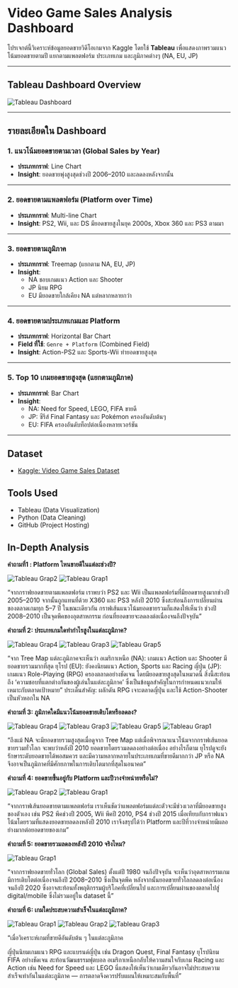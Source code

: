 #  Video Game Sales Analysis Dashboard

โปรเจกต์นี้วิเคราะห์ข้อมูลยอดขายวิดีโอเกมจาก Kaggle โดยใช้ **Tableau** เพื่อแสดงภาพรวมแนวโน้มยอดขายตามปี แยกตามแพลตฟอร์ม ประเภทเกม และภูมิภาคต่างๆ (NA, EU, JP)

---

##  Tableau Dashboard Overview

![Tableau Dashboard](image/Dashboad1.jpg)

---

##  รายละเอียดใน Dashboard

### 1.  แนวโน้มยอดขายตามเวลา (Global Sales by Year)
- **ประเภทกราฟ**: Line Chart
- **Insight**: ยอดขายพุ่งสูงสุดช่วงปี 2006–2010 และลดลงหลังจากนั้น

---

### 2.  ยอดขายตามแพลตฟอร์ม (Platform over Time)
- **ประเภทกราฟ**: Multi-line Chart
- **Insight**: PS2, Wii, และ DS มียอดขายสูงในยุค 2000s, Xbox 360 และ PS3 ตามมา

---

### 3.  ยอดขายตามภูมิภาค
- **ประเภทกราฟ**: Treemap (แยกตาม NA, EU, JP)
- **Insight**:
  - NA ชอบเกมแนว Action และ Shooter
  - JP นิยม RPG
  - EU มียอดขายใกล้เคียง NA แต่หลากหลายกว่า

---

### 4.  ยอดขายตามประเภทเกมและ Platform
- **ประเภทกราฟ**: Horizontal Bar Chart
- **Field ที่ใช้**: `Genre + Platform` (Combined Field)
- **Insight**: Action-PS2 และ Sports-Wii ทำยอดขายสูงสุด

---

### 5.  Top 10 เกมยอดขายสูงสุด (แยกตามภูมิภาค)
- **ประเภทกราฟ**: Bar Chart
- **Insight**: 
  - NA: Need for Speed, LEGO, FIFA ขายดี
  - JP: ซีรีส์ Final Fantasy และ Pokémon ครองอันดับต้นๆ
  - EU: FIFA ครองอันดับท็อปต่อเนื่องหลายเวอร์ชัน

---

##  Dataset
-  [Kaggle: Video Game Sales Dataset](https://www.kaggle.com/datasets/gregorut/videogamesales)

##  Tools Used
- Tableau (Data Visualization)
- Python (Data Cleaning)
- GitHub (Project Hosting)


## In-Depth Analysis

**คำถามที่1 : Platform ไหนขายดีในแต่ละช่วงปี?**

![Tableau Grap2](image/ยอดขายตามแพลตฟอร์ม.png)
![Tableau Grap1](image/แนวโน้มยอดขายตามเวลา.png)

“จากกราฟยอดขายตามแพลตฟอร์ม เราพบว่า PS2 และ Wii เป็นแพลตฟอร์มที่มียอดขายสูงมากช่วงปี 2005–2010 จากนั้นถูกแทนที่ด้วย X360 และ PS3 หลังปี 2010 ซึ่งสะท้อนถึงการเปลี่ยนผ่านของตลาดเกมทุก 5–7 ปี ในขณะเดียวกัน กราฟเส้นแนวโน้มยอดขายรวมก็แสดงให้เห็นว่า ช่วงปี 2008–2010 เป็นจุดพีคของอุตสาหกรรม ก่อนที่ยอดขายจะลดลงต่อเนื่องจนถึงปัจจุบัน”

**คำถามที่ 2: ประเภทเกมใดทำกำไรสูงในแต่ละภูมิภาค?**

![Tableau Grap4](image/ยอดขายประเภทเกมในญี่ปุ่น.png)
![Tableau Grap3](image/ยอดขายเกมประเภทต่างๆในยุโรป1.png)
![Tableau Grap5](image/ยอดขายเกมประเภทต่างๆในอเมริกาเหนือ.png)


“จาก Tree Map แต่ละภูมิภาคจะเห็นว่า
อเมริกาเหนือ (NA): เกมแนว Action และ Shooter มียอดขายรวมมากที่สุด
ยุโรป (EU): ยังคงนิยมแนว Action, Sports และ Racing
ญี่ปุ่น (JP): เกมแนว Role-Playing (RPG) ครองตลาดอย่างชัดเจน โดยมียอดขายสูงสุดในหมวดนี้ สิ่งนี้สะท้อนถึง ‘ความชอบที่แตกต่างกันของผู้เล่นในแต่ละภูมิภาค’ ซึ่งเป็นข้อมูลสำคัญในการกำหนดแนวเกมให้เหมาะกับตลาดเป้าหมาย”
ประเด็นสำคัญ: ผลักดัน RPG เจาะตลาดญี่ปุ่น และใช้ Action-Shooter เป็นหัวหอกใน NA

**คำถามที่ 3: ภูมิภาคใดมีแนวโน้มยอดขายเติบโตหรือลดลง?**

![Tableau Grap4](image/ยอดขายประเภทเกมในญี่ปุ่น.png)
![Tableau Grap3](image/ยอดขายเกมประเภทต่างๆในยุโรป1.png)
![Tableau Grap5](image/ยอดขายเกมประเภทต่างๆในอเมริกาเหนือ.png)
![Tableau Grap1](image/แนวโน้มยอดขายตามเวลา.png)

“ถึงแม้ NA จะมียอดขายรวมสูงสุดเมื่อดูจาก Tree Map แต่เมื่อพิจารณาแนวโน้มจากกราฟเส้นยอดขายรวมทั่วโลก จะพบว่าหลังปี 2010 ยอดขายโดยรวมลดลงอย่างต่อเนื่อง อย่างไรก็ตาม ยุโรปดูจะยังรักษาระดับยอดขายได้พอสมควร และมีความหลากหลายในประเภทเกมที่ขายดีมากกว่า JP หรือ NA จึงอาจเป็นภูมิภาคที่มีศักยภาพในการเติบโตมากที่สุดในอนาคต”

**คำถามที่ 4: ยอดขายขึ้นอยู่กับ Platform และปีวางจำหน่ายหรือไม่?**

![Tableau Grap2](image/ยอดขายตามแพลตฟอร์ม.png)
![Tableau Grap1](image/แนวโน้มยอดขายตามเวลา.png)

“จากกราฟเส้นยอดขายตามแพลตฟอร์ม เราเห็นชัดว่าแพลตฟอร์มแต่ละตัวจะมีช่วงเวลาที่มียอดขายสูงของตัวเอง เช่น PS2 พีคช่วงปี 2005, Wii พีคปี 2010, PS4 ช่วงปี 2015 เมื่อเทียบกับกราฟแนวโน้มโดยรวมที่แสดงยอดขายลดลงหลังปี 2010 เราจึงสรุปได้ว่า Platform และปีที่วางจำหน่ายมีผลอย่างมากต่อยอดขายของเกม”

**คำถามที่ 5: ยอดขายรวมลดลงหลังปี 2010 จริงไหม?**

![Tableau Grap1](image/แนวโน้มยอดขายตามเวลา.png)

“จากกราฟยอดขายทั่วโลก (Global Sales) ตั้งแต่ปี 1980 จนถึงปัจจุบัน จะเห็นว่าอุตสาหกรรมเกมมีการเติบโตต่อเนื่องจนถึงปี 2008–2010 ซึ่งเป็นจุดพีค หลังจากนั้นยอดขายทั่วโลกลดลงต่อเนื่องจนถึงปี 2020 ซึ่งอาจสะท้อนทั้งพฤติกรรมผู้บริโภคที่เปลี่ยนไป และการเปลี่ยนผ่านของตลาดไปสู่ digital/mobile ซึ่งไม่รวมอยู่ใน dataset นี้”

**คำถามที่ 6: เกมใดประสบความสำเร็จในแต่ละภูมิภาค?**

![Tableau Grap1](image/Top10เกมขายดีที่สุดในญี่ปุ่น.png)
![Tableau Grap2](image/Top10เกมขายดีที่สุดในยุโรป.png)
![Tableau Grap3](image/Top10เกมขายดีที่สุดในอเมริกาเหนือ.png)





“เมื่อวิเคราะห์เกมที่ขายดีอันดับต้น ๆ ในแต่ละภูมิภาค

ญี่ปุ่นนิยมเกมแนว RPG และแบรนด์ญี่ปุ่น เช่น Dragon Quest, Final Fantasy
ยุโรปนิยม FIFA อย่างชัดเจน สะท้อนวัฒนธรรมฟุตบอล
อเมริกาเหนือกลับให้ความสนใจกับเกม Racing และ Action เช่น Need for Speed และ LEGO นี่แสดงให้เห็นว่าเกมเดียวกันอาจไม่ประสบความสำเร็จเท่ากันในแต่ละภูมิภาค — การตลาดจึงควรปรับแผนให้เหมาะสมกับพื้นที่”

